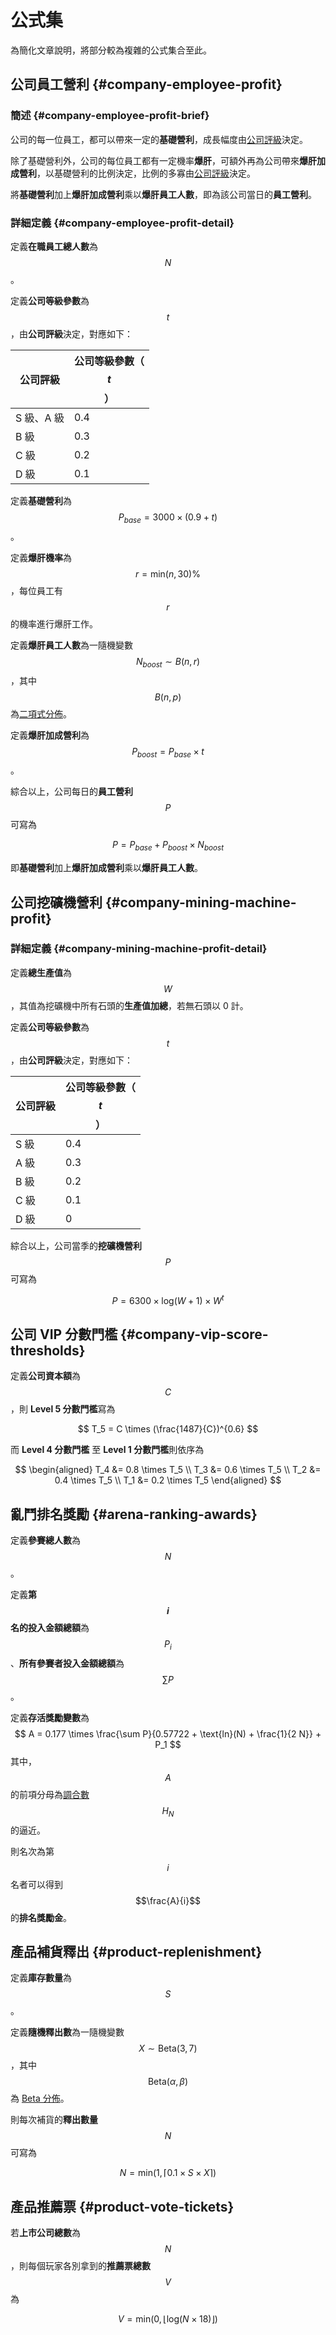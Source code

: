 # 公式集

為簡化文章說明，將部分較為複雜的公式集合至此。

## 公司員工營利 {#company-employee-profit}

### 簡述 {#company-employee-profit-brief}

公司的每一位員工，都可以帶來一定的**基礎營利**，成長幅度由[公司評級](company.md#grade)決定。

除了基礎營利外，公司的每位員工都有一定機率**爆肝**，可額外再為公司帶來**爆肝加成營利**，以基礎營利的比例決定，比例的多寡由[公司評級](company.md#grade)決定。

將**基礎營利**加上**爆肝加成營利**乘以**爆肝員工人數**，即為該公司當日的**員工營利**。

### 詳細定義 {#company-employee-profit-detail}

定義**在職員工總人數**為 $$N$$。

定義**公司等級參數**為 $$t$$，由**公司評級**決定，對應如下：

| 公司評級 | 公司等級參數（$$t$$） |
| ------- | ------------------ |
| S 級、A 級 | 0.4 |
| B 級       | 0.3 |
| C 級       | 0.2 |
| D 級       | 0.1 |

定義**基礎營利**為 $$P_{base} = 3000 \times (0.9 + t)$$。

定義**爆肝機率**為 $$r = \text{min}(n, 30)\%$$，每位員工有 $$r$$ 的機率進行爆肝工作。

定義**爆肝員工人數**為一隨機變數 $$N_{boost} \sim B(n, r)$$，其中 $$B(n, p)$$ 為[二項式分佈](https://en.wikipedia.org/wiki/Binomial_distribution)。

定義**爆肝加成營利**為 $$P_{boost} = P_{base} \times t$$。

綜合以上，公司每日的**員工營利** $$P$$ 可寫為

$$
P = P_{base} + P_{boost} \times N_{boost}
$$

即**基礎營利**加上**爆肝加成營利**乘以**爆肝員工人數**。

## 公司挖礦機營利 {#company-mining-machine-profit}

### 詳細定義 {#company-mining-machine-profit-detail}

定義**總生產值**為 $$W$$，其值為挖礦機中所有石頭的**生產值加總**，若無石頭以 0 計。

定義**公司等級參數**為 $$t$$，由**公司評級**決定，對應如下：

| 公司評級 | 公司等級參數（$$t$$） |
| ------- | ------------------ |
| S 級    | 0.4 |
| A 級    | 0.3 |
| B 級    | 0.2 |
| C 級    | 0.1 |
| D 級    | 0   |

綜合以上，公司當季的**挖礦機營利** $$P$$ 可寫為

$$
P = 6300 \times \text{log}(W + 1) \times W^t
$$

## 公司 VIP 分數門檻 {#company-vip-score-thresholds}

定義**公司資本額**為 $$C$$，則 **Level 5 分數門檻**寫為

$$
T_5 = C \times (\frac{1487}{C})^{0.6}
$$

而 **Level 4 分數門檻** 至 **Level 1 分數門檻**則依序為

$$
\begin{aligned}
T_4 &= 0.8 \times T_5 \\
T_3 &= 0.6 \times T_5 \\
T_2 &= 0.4 \times T_5 \\
T_1 &= 0.2 \times T_5
\end{aligned}
$$

## 亂鬥排名獎勵 {#arena-ranking-awards}

定義**參賽總人數**為 $$N$$。

定義**第 $$i$$ 名的投入金額總額**為 $$P_i$$、**所有參賽者投入金額總額**為 $$\sum P$$。

定義**存活獎勵變數**為
$$
A = 0.177 \times \frac{\sum P}{0.57722 + \text{ln}(N) + \frac{1}{2 N}} + P_1
$$
其中，$$A$$ 的前項分母為[調合數](https://en.wikipedia.org/wiki/Harmonic_number) $$H_N$$ 的逼近。

則名次為第 $$i$$ 名者可以得到 $$\frac{A}{i}$$ 的**排名獎勵金**。

## 產品補貨釋出 {#product-replenishment}

定義**庫存數量**為 $$S$$。

定義**隨機釋出數**為一隨機變數 $$X \sim \text{Beta}(3, 7)$$，其中 $$\text{Beta}(\alpha, \beta)$$ 為 [Beta 分佈](https://en.wikipedia.org/wiki/Beta_distribution)。

則每次補貨的**釋出數量** $$N$$ 可寫為

$$
N = \text{min}(1, \lceil 0.1 \times S \times X \rceil)
$$

## 產品推薦票 {#product-vote-tickets}

若**上市公司總數**為 $$N$$，則每個玩家各別拿到的**推薦票總數** $$V$$ 為

$$
V = \text{min}(0, \lfloor\text{log}(N \times 18)\rfloor)
$$